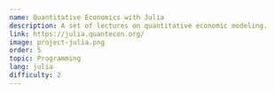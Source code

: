 ```yaml
---
name: Quantitative Economics with Julia
description: A set of lectures on quantitative economic modeling.
link: https://julia.quantecon.org/
image: project-julia.png
order: 5
topic: Programming
lang: julia
difficulty: 2
---
```

